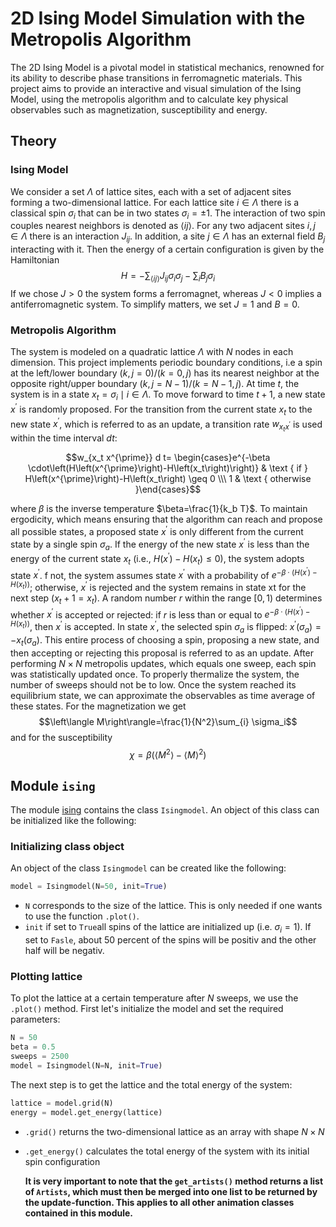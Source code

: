 # 2D Ising Model Simulation with the Metropolis Algorithm
The 2D Ising Model is a pivotal model in statistical mechanics, renowned for its ability to describe phase transitions in ferromagnetic materials.
This project aims to provide an interactive and visual simulation of the Ising Model, using the metropolis algorithm and to calculate key physical observables such as magnetization, susceptibility and energy.
## Theory
### Ising Model
We consider a set $\Lambda$ of lattice sites, each with a set of adjacent sites forming a two-dimensional lattice. For each lattice site $i \in \Lambda$ there is a classical spin $\sigma_i$ that can be in two states $\sigma_i= \pm 1$.
The interaction of two spin couples nearest neighbors is denoted as $\langle i j\rangle$.
For any two adjacent sites $i, j \in \Lambda$ there is an interaction $J_{ij}$. In addition, a site $j \in \Lambda$ has an external field $B_j$ interacting with it.
Then the energy of a certain configuration is given by the Hamiltonian
$$H=-\sum_{\langle i j\rangle} J_{ij} \sigma_i \sigma_j-\sum_i B_j \sigma_i$$
If we chose $J>0$ the system forms a ferromagnet, whereas $J<0$ implies a antiferromagnetic system.
To simplify matters, we set $J=1$ and $B=0$.
### Metropolis Algorithm
The system is modeled on a quadratic lattice $\Lambda$ with $N$ nodes in each dimension. This project implements periodic boundary conditions, i.e a spin at the left/lower boundary $(k, j=0) /(k=0, j)$ has its nearest neighbor at the opposite right/upper boundary $(k, j=N-1) /(k=N-1, j)$.
At time $t$, the system is in a state $x_t=\sigma_i \mid i \in \Lambda$. To move forward to time $t+1$, a new state $x^{\prime}$ is randomly proposed.
For the transition from the current state $x_t$ to the new state $x^{\prime}$, which is referred to as an update, a transition rate $w_{x_t x^{\prime}}$ is used within the time interval $dt$:

$$w_{x_t x^{\prime}} d t= \begin{cases}e^{-\beta \cdot\left(H\left(x^{\prime}\right)-H\left(x_t\right)\right)} & \text { if } H\left(x^{\prime}\right)-H\left(x_t\right) \geq 0 \\\ 1 & \text { otherwise }\end{cases}$$

where $\beta$ is the inverse temperature $\beta=\frac{1}{k_b T}$.
To maintain ergodicity, which means ensuring that the algorithm can reach and propose all possible states, a proposed state $x^{\prime}$ is only different from the current state by a single spin $\sigma_a$. 
If the energy of the new state $x^{\prime}$ is less than the energy of the current state $x_t$ (i.e., $H\left(x^{\prime}\right)-H\left(x_t\right) \leq 0$), the system adopts state $x^{\prime}$. 
f not, the system assumes state $x^{\prime}$ with a probability of $e^{-\beta \cdot\left(H\left(x^{\prime}\right)-H\left(x_t\right)\right)}$; otherwise, $x^{\prime}$ is rejected and the system remains in state xt for the next step ($x_t+1 = x_t$).
A random number $r$ within the range $[0, 1)$ determines whether $x^{\prime}$ is accepted or rejected:
 if $r$ is less than or equal to $e^{-\beta \cdot\left(H\left(x^{\prime}\right)-H\left(x_t\right)\right)}$, then $x^{\prime}$ is accepted. In state $x^{\prime}$, the selected spin $\sigma_a$ is flipped: 
$x^{\prime}\left(\sigma_a\right)=-x_t\left(\sigma_a\right)$. This entire process of choosing a spin, proposing a new state, and then accepting or rejecting this proposal is referred to as an update.
After performing $N\times N$ metropolis updates, which equals one sweep, each spin was statistically updated once. To properly thermalize the system, the number of sweeps should not be to low.
Once the system reached its equilibrium state, we can approximate the observables as time average of these states.
For the magnetization we get
$$\left\langle M\right\rangle=\frac{1}{N^2}\sum_{i} \sigma_i$$
and for the susceptibility
$$\chi=\beta\left(\left\langle M^2\right\rangle-\left\langle M\right\rangle^2\right)$$


## Module `ising`
The module [ising](https://github.com/dantona02/metropolis/blob/main/ising.py) contains the class `Isingmodel`.
An object of this class can be initialized like the following:
### Initializing class object
An object of the class `Isingmodel` can be created like the following:
```python
model = Isingmodel(N=50, init=True)
```
- `N` corresponds to the size of the lattice. This is only needed if one wants to use the function `.plot()`.
- `init` if set to `True`all spins of the lattice are initialized up (i.e. $\sigma_i=1$). If set to `Fasle`, about 50 percent of the spins will be positiv and the other half will be negativ.
### Plotting lattice
To plot the lattice at a certain temperature after $N$ sweeps, we use the `.plot()` method.
First let's initialize the model and set the required parameters:
```python
N = 50
beta = 0.5
sweeps = 2500
model = Isingmodel(N=N, init=True)
```
The next step is to get the lattice and the total energy of the system:
```python
lattice = model.grid(N)
energy = model.get_energy(lattice)
```
- `.grid()` returns the two-dimensional lattice as an array with shape $N\times N$
- `.get_energy()` calculates the total energy of the system with its initial spin configuration



  **It is very important to note that the `get_artists()` method returns a list of `Artists`, which must then be merged into one list to be returned by the update-function.
    This applies to all other animation classes contained in this module.**